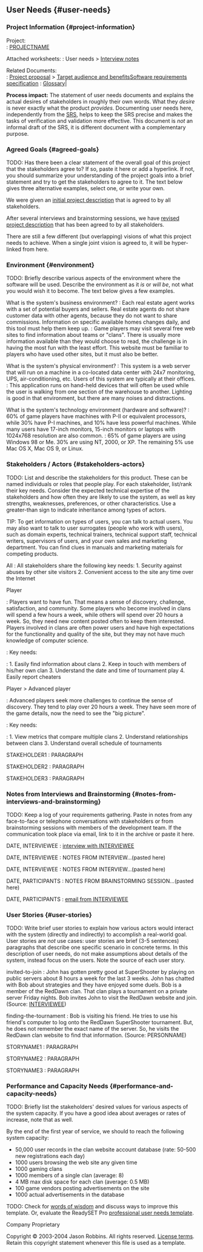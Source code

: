 User Needs {#user-needs}
----------

### Project Information {#project-information}

Project:            
:   [PROJECTNAME](index)

Attached worksheets:
:   User needs &gt; [Interview notes](interview-notes)

Related Documents:  
:   [Project proposal](proposal) &gt; [Target audience and benefits](target-and-benefits)[Software requirements specification](srs)
:   [Glossary](glossary)</div>|

**Process impact:** The statement of user needs documents and explains
the actual desires of stakeholders in roughly their own words. What they
*desire* is never exactly what the product *provides*. Documenting user
needs here, independently from the [SRS](srs), helps to keep the
SRS precise and makes the tasks of verification and validation more
effective. This document is *not* an informal draft of the SRS, it is
different document with a complementary purpose.

### Agreed Goals {#agreed-goals}

TODO: Has there been a clear statement of the overall goal of this
project that the stakeholders agree to? If so, paste it here or add a
hyperlink. If not, you should summarize your understanding of the
project goals into a brief statement and try to get the stakeholders to
agree to it. The text below gives three alternative examples, select
one, or write your own.

We were given an [initial project description](LINK) that is agreed to
by all stakeholders.

After several interviews and brainstorming sessions, we have [revised
project description](LINK) that has been agreed to by all stakeholders.

There are still a few different (but overlapping) visions of what this
project needs to achieve. When a single joint vision is agreed to, it
will be hyper-linked from here.

### Environment {#environment}

TODO: Briefly describe various aspects of the environment where the
software will be used. Describe the environment as it *is* or *will be*,
not what you would wish it to become. The text below gives a few
examples.

What is the system's business environment?
:   Each real estate agent works with a set of potential buyers
    and sellers. Real estate agents do not share customer data with
    other agents, because they do not want to share commissions.
    Information on specific available homes changes daily, and this tool
    must help them keep up.
:   Game players may visit several free web sites to find information
    about teams or "clans". There is usually more information available
    than they would choose to read, the challenge is in having the most
    fun with the least effort. This website must be familiar to players
    who have used other sites, but it must also be better.

What is the system's physical environment?
:   This system is a web server that will run on a machine in a
    co-located data center with 24x7 monitoring, UPS,
    air-conditioning, etc. Users of this system are typically at
    their offices.
:   This application runs on hand-held devices that will often be used
    while the user is walking from one section of the warehouse
    to another. Lighting is good in that environment, but there are many
    noises and distractions.

What is the system's technology environment (hardware and software)?
:   60% of game players have machines with P-II or equivalent
    processors, while 30% have P-I machines, and 10% have less
    powerful machines. While many users have 17-inch monitors, 15-inch
    monitors or laptops with 1024x768 resolution are also common.
:   65% of game players are using Windows 98 or Me. 30% are using NT,
    2000, or XP. The remaining 5% use Mac OS X, Mac OS 9, or Linux.

### Stakeholders / Actors {#stakeholders-actors}

TODO: List and describe the stakeholders for this product. These can be
named individuals or roles that people play. For each stakeholder,
list/rank their key needs. Consider the expected technical expertise of
the stakeholders and how often they are likely to use the system, as
well as key strengths, weaknesses, preferences, or other
characteristics. Use a greater-than sign to indicate inheritance among
types of actors.

TIP: To get information on types of users, you can talk to actual users.
You may also want to talk to user surrogates (people who work with
users), such as domain experts, technical trainers, technical support
staff, technical writers, supervisors of users, and your own sales and
marketing department. You can find clues in manuals and marketing
materials for competing products.

All
:   All stakeholders share the following key needs:
    1.  Security against abuses by other site visitors
    2.  Convenient access to the site any time over the Internet

Player

:   Players want to have fun. That means a sense of discovery,
    challenge, satisfaction, and community. Some players who become
    involved in clans will spend a few hours a week, while others will
    spend over 20 hours a week. So, they need new content posted often
    to keep them interested. Players involved in clans are often power
    users and have high expectations for the functionality and quality
    of the site, but they may not have much knowledge of
    computer science.

:   Key needs:

:   1.  Easily find information about clans
    2.  Keep in touch with members of his/her own clan
    3.  Understand the date and time of tournament play
    4.  Easily report cheaters

Player &gt; Advanced player

:   Advanced players seek more challenges to continue the sense
    of discovery. They tend to play over 20 hours a week. They have seen
    more of the game details, now the need to see the "big picture".

:   Key needs:

:   1.  View metrics that compare multiple clans
    2.  Understand relationships between clans
    3.  Understand overall schedule of tournaments

STAKEHOLDER1
:   PARAGRAPH

STAKEHOLDER2
:   PARAGRAPH

STAKEHOLDER3
:   PARAGRAPH

### Notes from Interviews and Brainstorming {#notes-from-interviews-and-brainstorming}

TODO: Keep a log of your requirements gathering. Paste in notes from any
face-to-face or telephone conversations with stakeholders or from
brainstorming sessions with members of the development team. If the
communication took place via email, link to it in the archive or paste
it here.

DATE, INTERVIEWEE
:   [interview with INTERVIEWEE](interview-notes)

DATE, INTERVIEWEE
:   NOTES FROM INTERVIEW...(pasted here)

DATE, INTERVIEWEE
:   NOTES FROM INTERVIEW...(pasted here)

DATE, PARTICIPANTS
:   NOTES FROM BRAINSTORMING SESSION...(pasted here)

DATE, PARTICIPANTS
:   [email from INTERVIEWEE](LINK-TO-ARCHIVE)

### User Stories {#user-stories}

TODO: Write brief user stories to explain how various actors would
interact with the system (directly and indirectly) to accomplish a
real-world goal. User stories are *not* use cases: user stories are
brief (3-5 sentences) paragraphs that describe one specific scenario in
concrete terms. In this description of user needs, do not make
assumptions about details of the system, instead focus on the users.
Note the source of each user story.

invited-to-join
:   John has gotten pretty good at SuperShooter by playing on public
    servers about 8 hours a week for the last 3 weeks. John has chatted
    with Bob about strategies and they have enjoyed some duels. Bob is a
    member of the RedDawn clan. That clan plays a tournament on a
    private server Friday nights. Bob invites John to visit the RedDawn
    website and join. (Source: [INTERVIEWEE](interview-notes))

finding-the-tournament
:   Bob is visiting his friend. He tries to use his friend's computer to
    log onto the RedDawn SuperShooter tournament. But, he does not
    remember the exact name of the server. So, he visits the RedDawn
    clan website to find that information. (Source: PERSONNAME)

STORYNAME1
:   PARAGRAPH

STORYNAME2
:   PARAGRAPH

STORYNAME3
:   PARAGRAPH

### Performance and Capacity Needs {#performance-and-capacity-needs}

TODO: Briefly list the stakeholders' desired values for various aspects
of the system capacity. If you have a good idea about averages or rates
of increase, note that as well.

By the end of the first year of service, we should to reach the
following system capacity:

-   50,000 user records in the clan website account database (rate:
    50-500 new registrations each day)
-   1000 users browsing the web site any given time
-   1000 gaming clans
-   1000 members of a single clan (average: 8)
-   4 MB max disk space for each clan (average: 0.5 MB)
-   100 game vendors posting advertisements on the site
-   1000 actual advertisements in the database

TODO: Check for [words of
wisdom](http://readyset.tigris.org/words-of-wisdom/user-needs.html) and
discuss ways to improve this template. Or, evaluate the ReadySET Pro
[professional user needs template](http://www.readysetpro.com/).

Company Proprietary

Copyright © 2003-2004 Jason Robbins. All rights reserved. [License terms](readyset-license.html). Retain this copyright statement whenever this file is used as a template.


